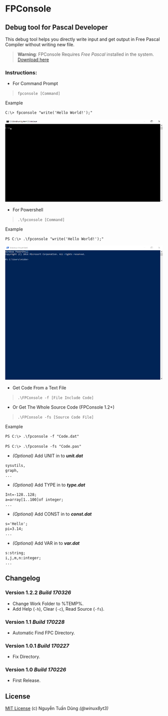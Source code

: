 FPConsole
==============================

## Debug tool for Pascal Developer
This debug tool helps you directly write input and get output in Free Pascal Compiler without writing new file.

>**Warning**: FPConsole Requires _Free Pascal_ installed in the system. [Download here](http://www.freepascal.org/download.var)

### Instructions:

- For Command Prompt
> `fpconsole [Command]`

Example
```
C:\> fpconsole "write('Hello World!');"
```
![Ex-Cmd](/img/fpconsole.gif)

- For Powershell 
> `.\fpconsole [Command]`

Example
```
PS C:\> .\fpconsole "write('Hello World!');"
```
![Ex-Powershell](/img/fpconsole_power.gif)

- Get Code From a Text File

> `.\FPConsole -f [File Include Code]`

- Or Get The Whole Source Code (FPConsole 1.2+)

> `.\FPConsole -fs [Source Code File]`

Example
```
PS C:\> .\fpconsole -f "Code.dat"

PS C:\> .\fpconsole -fs "Code.pas"
```

- _(Optional)_ Add UNIT in to _**unit.dat**_
```
sysutils,
graph,
...
```
- _(Optional)_ Add TYPE in to _**type.dat**_
```
Int=-128..128;
a=array[1..100]of integer;
...
```
- _(Optional)_ Add CONST in to _**const.dat**_
```
s='Hello';
pi=3.14;
...
```
- _(Optional)_ Add VAR in to _**var.dat**_
```
s:string;
i,j,m,n:integer;
...
```

## Changelog

### Version 1.2.2 *Build 170326*
- Change Work Folder to %TEMP%.
- Add Help (`-h`), Clear (`-c`), Read Source (`-fs`).

### Version 1.1 *Build 170228*
- Automatic Find FPC Directory.

### Version 1.0.1 *Build 170227*
- Fix Directory.

### Version 1.0 *Build 170226*
- First Release.

## License
[MIT License](/LICENSE) (c) Nguyễn Tuấn Dũng *(@winux8yt3)*